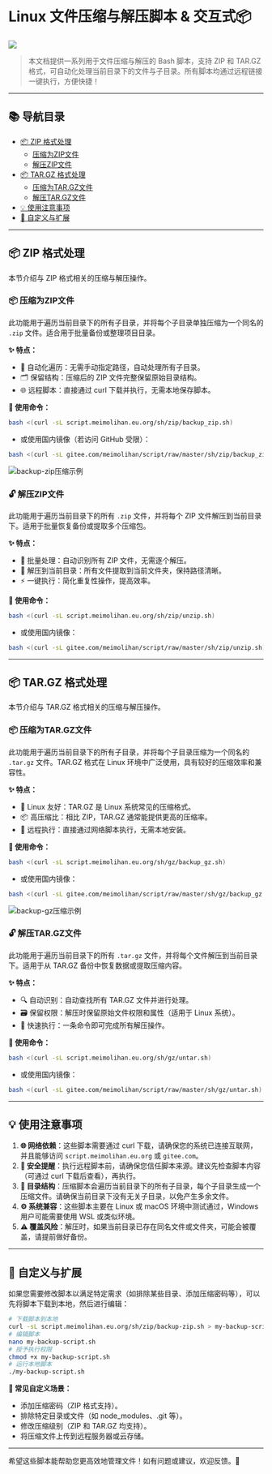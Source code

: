 # Linux 文件压缩与解压脚本 & 交互式📦

![](https://file.meimolihan.eu.org/img/zip-gz-01.webp) 

> 本文档提供一系列用于文件压缩与解压的 Bash 脚本，支持 ZIP 和 TAR.GZ 格式，可自动化处理当前目录下的文件与子目录。所有脚本均通过远程链接一键执行，方便快捷！

---

## 📚 导航目录

- [📦 ZIP 格式处理](#zip-format)
  - [压缩为ZIP文件](#backup-zip)
  - [解压ZIP文件](#unzip)
- [📦 TAR.GZ 格式处理](#tar-gz-format)
  - [压缩为TAR.GZ文件](#backup-gz)
  - [解压TAR.GZ文件](#untar-gz)
- [💡 使用注意事项](#notes)
- [🔧 自定义与扩展](#customization)

---

<a id="zip-format"></a>
## 📦 ZIP 格式处理

本节介绍与 ZIP 格式相关的压缩与解压操作。

<a id="backup-zip"></a>
### 📦 压缩为ZIP文件

此功能用于遍历当前目录下的所有子目录，并将每个子目录单独压缩为一个同名的 `.zip` 文件。适合用于批量备份或整理项目目录。

**✨ 特点：**
- 🔄 自动化遍历：无需手动指定路径，自动处理所有子目录。
- 🗂️ 保留结构：压缩后的 ZIP 文件完整保留原始目录结构。
- 🌐 远程脚本：直接通过 curl 下载并执行，无需本地保存脚本。

**📝 使用命令：**
```bash
bash <(curl -sL script.meimolihan.eu.org/sh/zip/backup_zip.sh)
```

- 或使用国内镜像（若访问 GitHub 受限）：

```bash
bash <(curl -sL gitee.com/meimolihan/script/raw/master/sh/zip/backup_zip.sh)
```

![backup-zip压缩示例](https://file.meimolihan.eu.org/screenshot/backup-zip-001.webp) 

<a id="unzip"></a>
### 🔓 解压ZIP文件

此功能用于遍历当前目录下的所有 `.zip` 文件，并将每个 ZIP 文件解压到当前目录下。适用于批量恢复备份或提取多个压缩包。

**✨ 特点：**
- 🔄 批量处理：自动识别所有 ZIP 文件，无需逐个解压。
- 📂 解压到当前目录：所有文件提取到当前文件夹，保持路径清晰。
- ⚡ 一键执行：简化重复性操作，提高效率。

**📝 使用命令：**
```bash
bash <(curl -sL script.meimolihan.eu.org/sh/zip/unzip.sh)
```

- 或使用国内镜像：

```bash
bash <(curl -sL gitee.com/meimolihan/script/raw/master/sh/zip/unzip.sh)
```

---

<a id="tar-gz-format"></a>
## 📦 TAR.GZ 格式处理

本节介绍与 TAR.GZ 格式相关的压缩与解压操作。

<a id="backup-gz"></a>
### 📦 压缩为TAR.GZ文件

此功能用于遍历当前目录下的所有子目录，并将每个子目录压缩为一个同名的 `.tar.gz` 文件。TAR.GZ 格式在 Linux 环境中广泛使用，具有较好的压缩效率和兼容性。

**✨ 特点：**
- 🐧 Linux 友好：TAR.GZ 是 Linux 系统常见的压缩格式。
- 📦 高压缩比：相比 ZIP，TAR.GZ 通常能提供更高的压缩率。
- 🔗 远程执行：直接通过网络脚本执行，无需本地安装。

**📝 使用命令：**
```bash
bash <(curl -sL script.meimolihan.eu.org/sh/gz/backup_gz.sh)
```

- 或使用国内镜像：

```bash
bash <(curl -sL gitee.com/meimolihan/script/raw/master/sh/gz/backup_gz.sh)
```

![backup-gz压缩示例](https://file.meimolihan.eu.org/screenshot/backup-gz-001.webp) 

<a id="untar-gz"></a>
### 🔓 解压TAR.GZ文件

此功能用于遍历当前目录下的所有 `.tar.gz` 文件，并将每个文件解压到当前目录下。适用于从 TAR.GZ 备份中恢复数据或提取压缩内容。

**✨ 特点：**
- 🔍 自动识别：自动查找所有 TAR.GZ 文件并进行处理。
- 🗃️ 保留权限：解压时保留原始文件权限和属性（适用于 Linux 系统）。
- 🚀 快速执行：一条命令即可完成所有解压操作。

**📝 使用命令：**
```bash
bash <(curl -sL script.meimolihan.eu.org/sh/gz/untar.sh)
```

- 或使用国内镜像：

```bash
bash <(curl -sL gitee.com/meimolihan/script/raw/master/sh/gz/untar.sh)
```

---

<a id="notes"></a>
## 💡 使用注意事项

1.  **🌐 网络依赖**：这些脚本需要通过 curl 下载，请确保您的系统已连接互联网，并且能够访问 `script.meimolihan.eu.org` 或 `gitee.com`。
2.  **🔐 安全提醒**：执行远程脚本前，请确保您信任脚本来源。建议先检查脚本内容（可通过 curl 下载后查看），再执行。
3.  **📁 目录结构**：压缩脚本会遍历当前目录下的所有子目录，每个子目录生成一个压缩文件。请确保当前目录下没有无关子目录，以免产生多余文件。
4.  **⚙️ 系统兼容**：这些脚本主要在 Linux 或 macOS 环境中测试通过，Windows 用户可能需要使用 WSL 或类似环境。
5.  **⚠️ 覆盖风险**：解压时，如果当前目录已存在同名文件或文件夹，可能会被覆盖，请提前做好备份。

---

<a id="customization"></a>
## 🔧 自定义与扩展

如果您需要修改脚本以满足特定需求（如排除某些目录、添加压缩密码等），可以先将脚本下载到本地，然后进行编辑：

```bash
# 下载脚本到本地
curl -sL script.meimolihan.eu.org/sh/zip/backup-zip.sh > my-backup-script.sh
# 编辑脚本
nano my-backup-script.sh
# 授予执行权限
chmod +x my-backup-script.sh
# 运行本地脚本
./my-backup-script.sh
```

**🎯 常见自定义场景：**
- 添加压缩密码（ZIP 格式支持）。
- 排除特定目录或文件（如 node_modules、.git 等）。
- 修改压缩级别（ZIP 和 TAR.GZ 均支持）。
- 将压缩文件上传到远程服务器或云存储。

---

希望这些脚本能帮助您更高效地管理文件！如有问题或建议，欢迎反馈。🚀